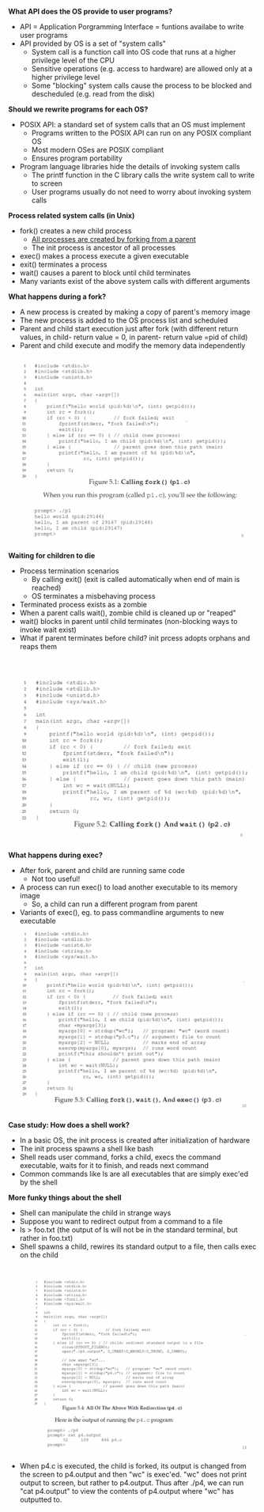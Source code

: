 **What API does the OS provide to user programs?**
- API = Application Porgramming Interface = funtions availabe to write user programs
- API provided by OS is a set of "system calls"
    * System call is a function call into OS code that runs at a higher privilege level of the CPU
    * Sensitive operations (e.g. access to hardware) are allowed only at a higher privilege level
    * Some "blocking" system calls cause the process to be blocked and descheduled (e.g. read from the disk)
  
**Should we rewrite programs for each OS?**
- POSIX API: a standard set of system calls that an OS must implement
  - Programs written to the POSIX API can run on any POSIX compliant OS
  - Most modern OSes are POSIX compliant
  - Ensures program portability
- Program language libraries hide the details of invoking system calls
  - The printf function in the C library calls the write system call to write to screen
  - User programs usually do not need to worry about invoking system calls

**Process related system calls (in Unix)**
- fork() creates a new child process
    * <u>All processes are created by forking from a parent</u>
    * The init process is ancestor of all processes
- exec() makes a process execute a given executable
- exit() terminates a process
- wait() causes a parent to block until child terminates
- Many variants exist of the above system calls with different arguments

**What happens during a fork?**
- A new process is created by making a copy of parent's memory image
- The new process is added to the OS process list and scheduled
- Parent and child start execution just after fork (with different return values, in child- return value = 0, in parent- return value =pid of child)
- Parent and child execute and modify the memory data independently
  
![](assets/fork.png)

**Waiting for children to die**
- Process termination scenarios 
  - By calling exit() (exit is called automatically when end of main is reached)
  - OS terminates a misbehaving process
- Terminated process exists as a zombie
- When a parent calls wait(), zombie child is cleaned up or "reaped"
- wait() blocks in parent until child terminates
  (non-blocking ways to invoke wait exist)
- What if parent terminates before child? init prcess adopts orphans and reaps them

![](assets/wait.png)

**What happens during exec?**

- After fork, parent and child are running same code
  - Not too useful!
- A process can run exec() to load another executable to its memory image
  - So, a child can run a different program from parent
- Variants of exec(), eg. to pass commandline arguments to new executable

![](assets/exec.png)

**Case study: How does a shell work?**
- In a basic OS, the init process is created after initialization of hardware
- The init process spawns a shell like bash
- Shell reads user command, forks a child, execs the command executable, waits for it to finish, and reads next command
- Common commands like ls are all executables that are simply exec'ed by the shell

**More funky things about the shell**
- Shell can manipulate the child in strange ways
- Suppose you want to redirect output from a command to a file
- ls > foo.txt (the output of ls will not be in the standard terminal, but rather in foo.txt)
- Shell spawns a child, rewires its standard output to a file, then calls exec on the child

![](assets/shell.png)
- When p4.c is executed, the child is forked, its output is changed from the screen to p4.output and then "wc" is exec'ed. "wc" does not print output to screen, but rather to p4.output. Thus after ./p4, we can run "cat p4.output" to view the contents of p4.output where "wc" has outputted to. 